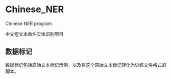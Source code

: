 # Chinese_NER

Chinese NER program

中文短文本命名实体识别项目

## 数据标记

数据标记包括原始文本标记示例，以及将这个原始文本标记转化为训练文件格式的脚本。
